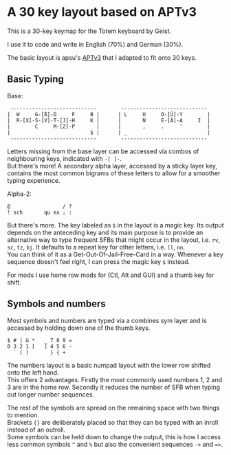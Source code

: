 # A 30 key layout based on APTv3
This is a 30-key keymap for the Totem keyboard by Geist.

I use it to code and write in English (70%) and German (30%).

The basic layout is apsu's [APTv3](https://github.com/Apsu/APT) that I adapted to fit onto 30 keys.

## Basic Typing
Base:
```
 ----------------------------        ----------------------------
|  W     G-[ß]-D     F     B |      | L     U     O-[Ü]-Y        |
|  R-[X]-S-[V]-T-[J]-H     K |      |       N     E-[Ä]-A     I  |
|        C     M-[Z]-P       |      |       ,     .     '        |
|                          $ |      | _                          |
 ----------------------------        ----------------------------
```

Letters missing from the base layer can be accessed via combos of neighbouring keys, indicated with `-[ ]-`.\
But there's more! A secondary alpha layer, accessed by a sticky layer key, contains the most common bigrams of these letters to allow for a smoother typing experience.

Alpha-2:
```
@                 / ?
! sch       qu ex ; :
```

But there's more. The key labeled as `$` in the layout is a magic key. Its output depends on the anteceding key and its main purpose is to provide an alternative way to type frequent SFBs that might occur in the layout, i.e. `rv`, `sc`, `tz`, `bj`. It defaults to a repeat key for other letters, i.e. `ll`, `nn`.\
You can think of it as a Get-Out-Of-Jail-Free-Card in a way. Whenever a key sequence doesn't feel right, I can press the magic key `$` instead.

For mods I use home row mods for (Ctl, Alt and GUI) and a thumb key for shift.

## Symbols and numbers
Most symbols and numbers are typed via a combines sym layer and is accessed by holding down one of the thumb keys.
```
$ # | & *   _ 7 8 9 =
0 3 2 1 [   ] 4 5 6 -
  ` ( )       } { +
```

The numbers layout is a basic numpad layout with the lower row shifted onto the left hand.\
This offers 2 advantages. Firstly the most commonly used numbers 1, 2 and 3 are in the home row. Secondly it reduces the number of SFB when typing out longer number sequences.

The rest of the symbols are spread on the remaining space with two things to mention.\
Brackets `{}` are deliberately placed so that they can be typed with an inroll instead of an outroll.\
Some symbols can be held down to change the output, this is how I access less common symbols `^` and `%` but also the convenient sequences `->` and `=>`.
